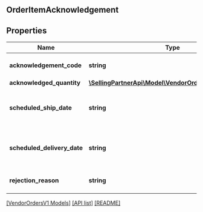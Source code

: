 ## OrderItemAcknowledgement

## Properties

Name | Type | Description | Notes
------------ | ------------- | ------------- | -------------
**acknowledgement_code** | **string** | This indicates the acknowledgement code. |
**acknowledged_quantity** | [**\SellingPartnerApi\Model\VendorOrdersV1\ItemQuantity**](ItemQuantity.md) |  |
**scheduled_ship_date** | **string** | Estimated ship date per line item. Must be in ISO-8601 date/time format. | [optional]
**scheduled_delivery_date** | **string** | Estimated delivery date per line item. Must be in ISO-8601 date/time format. | [optional]
**rejection_reason** | **string** | Indicates the reason for rejection. | [optional]

[[VendorOrdersV1 Models]](../) [[API list]](../../Api) [[README]](../../../README.md)
